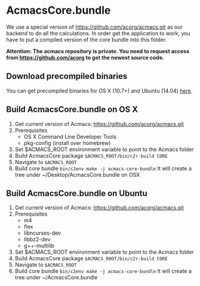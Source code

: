 # AcmacsCore.bundle
We use a special version of https://github.com/acorg/acmacs.git as our backend to do all the calculations.
In order get the application to work, you have to put a compiled version of the core bundle into this folder.

**Attention: The acmacs repository is private. You need to request access from https://github.com/acorg to get the newest source code.**

## Download precompiled binaries
You can get precompiled binaries for OS X (10.7+) and Ubuntu (14.04) [here](https://drive.google.com/folderview?id=0B3SjWA2XVkqCTERmV1BJUkZOYzA&usp=sharing).

## Build AcmacsCore.bundle on OS X
1. Get current version of Acmacs: https://github.com/acorg/acmacs.git
2. Prerequisites
	- OS X Command Line Developer Tools
	- pkg-config (install over homebrew)
3. Set $ACMACS_ROOT environment variable to point to the Acmacs folder
4. Build AcmacsCore package
   `$ACMACS_ROOT/bin/c2r-build CORE`
5. Navigate to `$ACMACS_ROOT`
6. Build core bundle
`bin/c2env make -j acmacs-core-bundle`
It will create a tree under ~/Desktop/AcmacsCore.bundle on OSX

## Build AcmacsCore.bundle on Ubuntu
1. Get current version of Acmacs: https://github.com/acorg/acmacs.git
2. Prerequisites
	- m4
	- flex
	- libncurses-dev
	- libbz2-dev
	- g++-multilib
3. Set $ACMACS_ROOT environment variable to point to the Acmacs folder
4. Build AcmacsCore package
   `$ACMACS_ROOT/bin/c2r-build CORE`
5. Navigate to `$ACMACS_ROOT`
6. Build core bundle
`bin/c2env make -j acmacs-core-bundle`
It will create a tree under ~/AcmacsCore.bundle
